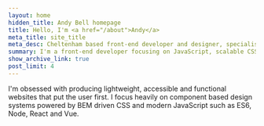 ```yaml
---
layout: home
hidden_title: Andy Bell homepage
title: Hello, I'm <a href="/about">Andy</a>
meta_title: site_title
meta_desc: Cheltenham based front-end developer and designer, specialising in fast, accessible and responsive web application design.
summary: I'm a front-end developer focusing on JavaScript, scalable CSS and accessibility.
show_archive_link: true
post_limit: 4
---
```

I'm obsessed with producing lightweight, accessible and functional websites that put the user first. I focus heavily on component based design systems powered by BEM driven CSS and modern JavaScript such as ES6, Node, React and Vue. 
